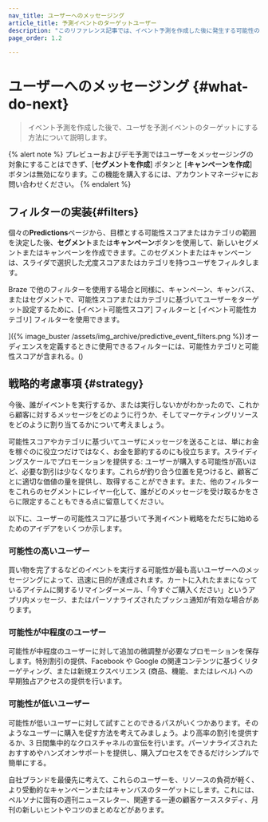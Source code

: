 ```yaml
---
nav_title: ユーザーへのメッセージング
article_title: 予測イベントのターゲットユーザー
description: "このリファレンス記事では、イベント予測を作成した後に発生する可能性のあるステップ (フィルターの実装や戦略的な考慮事項など) について説明します。"
page_order: 1.2

---
```


# ユーザーへのメッセージング {#what-do-next}

> イベント予測を作成した後で、ユーザを予測イベントのターゲットにする方法について説明します。

{% alert note %}
プレビューおよびデモ予測ではユーザーをメッセージングの対象にすることはできず、[**セグメントを作成**] ボタンと [**キャンペーンを作成**] ボタンは無効になります。この機能を購入するには、アカウントマネージャにお問い合わせください。
{% endalert %}

## フィルターの実装{#filters}

個々の**Predictions**ページから、目標とする可能性スコアまたはカテゴリの範囲を決定した後、**セグメント**または**キャンペーン**ボタンを使用して、新しいセグメントまたはキャンペーンを作成できます。このセグメントまたはキャンペーンは、スライダで選択した尤度スコアまたはカテゴリを持つユーザをフィルタします。

Braze で他のフィルターを使用する場合と同様に、キャンペーン、キャンバス、またはセグメントで、可能性スコアまたはカテゴリに基づいてユーザーをターゲット設定するために、[イベント可能性スコア] フィルターと [イベント可能性カテゴリ] フィルターを使用できます。

]({% image_buster /assets/img_archive/predictive_event_filters.png %})オーディエンスを定義するときに使用できるフィルターには、可能性カテゴリと可能性スコアが含まれる。()

## 戦略的考慮事項 {#strategy}

今後、誰がイベントを実行するか、または実行しないかがわかったので、これから顧客に対するメッセージをどのように行うか、そしてマーケティングリソースをどのように割り当てるかについて考えましょう。

可能性スコアやカテゴリに基づいてユーザにメッセージを送ることは、単にお金を稼ぐのに役立つだけではなく、お金を節約するのにも役立ちます。スライディングスケールでプロモーションを提供する: ユーザーが購入する可能性が高いほど、必要な割引は少なくなります。これらが釣り合う位置を見つけると、顧客ごとに適切な価値の量を提供し、取得することができます。また、他のフィルターをこれらのセグメントにレイヤー化して、誰がどのメッセージを受け取るかをさらに限定することもできる点に留意してください。

以下に、ユーザーの可能性スコアに基づいて予測イベント戦略をただちに始めるためのアイデアをいくつか示します。

### 可能性の高いユーザー

買い物を完了するなどのイベントを実行する可能性が最も高いユーザーへのメッセージングによって、迅速に目的が達成されます。カートに入れたままになっているアイテムに関するリマインダーメール、「今すぐご購入ください」というアプリ内メッセージ、またはパーソナライズされたプッシュ通知が有効な場合があります。

### 可能性が中程度のユーザー

可能性が中程度のユーザーに対して追加の微調整が必要なプロモーションを保存します。特別割引の提供、Facebook や Google の関連コンテンツに基づくリターゲティング、または新規エクスペリエンス (商品、機能、またはレベル) への早期独占アクセスの提供を行います。

### 可能性が低いユーザー

可能性が低いユーザーに対して試すことのできるパスがいくつかあります。そのようなユーザーに購入を促す方法を考えてみましょう。より高率の割引を提供するか、3 日間集中的なクロスチャネルの宣伝を行います。パーソナライズされたおすすめやハンズオンサポートを提供し、購入プロセスをできるだけシンプルで簡単にする。

自社ブランドを最優先に考えて、これらのユーザーを、リソースの負荷が軽く、より受動的なキャンペーンまたはキャンバスのターゲットにします。これには、ペルソナに固有の週刊ニュースレター、関連する一連の顧客ケーススタディ、月刊の新しいヒントやコツのまとめなどがあります。

